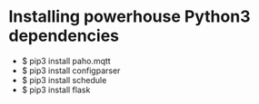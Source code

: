 # Installing powerhouse Python3 dependencies
* $ pip3 install paho.mqtt
* $ pip3 install configparser
* $ pip3 install schedule
* $ pip3 install flask


